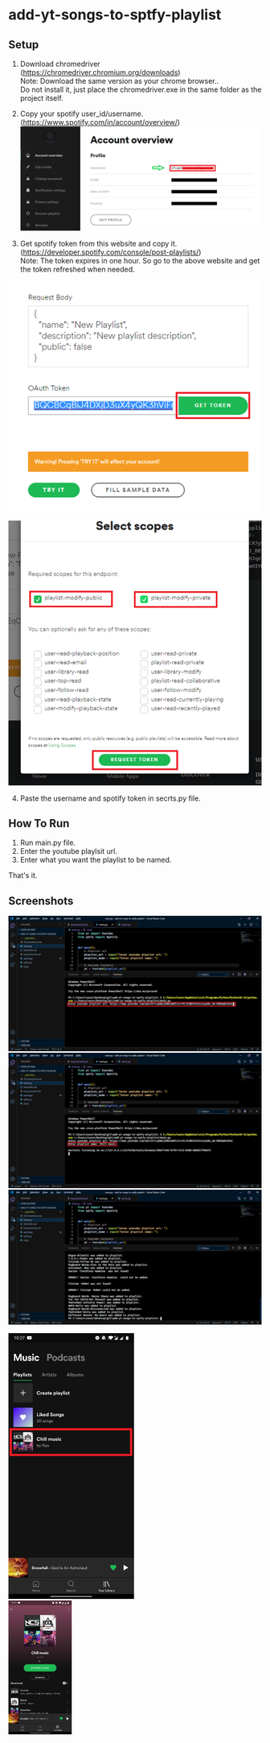 # add-yt-songs-to-sptfy-playlist

## Setup
1. Download chromedriver (https://chromedriver.chromium.org/downloads)  
Note: Download the same version as your chrome browser..  
      Do not install it, just place the chromedriver.exe in the same folder as the project itself.

2. Copy your spotify user_id/username. (https://www.spotify.com/in/account/overview/)  
![](imgs/user_id.png)

3. Get spotify token from this website and copy it. (https://developer.spotify.com/console/post-playlists/)  
Note: The token expires in one hour. So go to the above website and get the token refreshed when needed.  

![](imgs/get_token.png)  

![](imgs/request_token.png)  

4. Paste the username and spotify token in secrts.py file.  

## How To Run
1. Run main.py file.  
2. Enter the youtube playlsit url.  
3. Enter what you want the playlist to be named.  

That's it.  

## Screenshots  

![](imgs/url.png)  
![](imgs/name.png)  
![](imgs/ss.png)  
<div style="width:50%"><img src="imgs/playlist.jpg" width="250"/><br/>
<div style="width:50%"><img src="imgs/songs.jpg" width="250"/>
